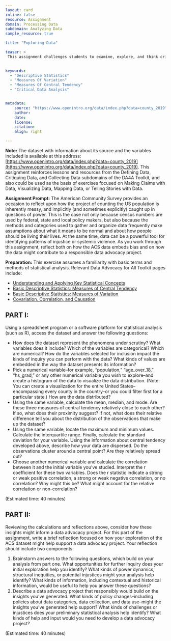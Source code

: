 ```yaml
---
layout: card
inline: false
resource: Assignment
domain: Processing Data
subdomain: Analyzing Data
sample_resource: true

title: "Exploring Data"

teaser: >
 This assignment challenges students to examine, explore, and think critically about a dataset. In crtically analyzing a subset of the 2019 American Community Survey performed by the United States Census Bureau, students come to learn how counting the US population is inherently messy, and implicitly (and sometimes explicitly) caught up in questions of power. 
 

keywords:
  - "Descriptive Statistics"
  - "Measures Of Variation"
  - "Measures Of Central Tendency"
  - "Critical Data Analysis"


metadata:
    source: "https://www.openintro.org/data/index.php?data=county_2019"
    author:
    date:
    license:
    citation:
    align: right

---
```


**Note:** 
The dataset with information about its source and the variables included is available at this address: [https://www.openintro.org/data/index.php?data=county_2019](https://www.openintro.org/data/index.php?data=county_2019). This assignment reinforces lessons and resources from the Defining Data, Critiquing Data, and Collecting Data subdomains of the DA4A Toolkit, and also could be used as the basis of exercises focused on Making Claims with Data, Visualizing Data, Mapping Data, or Telling Stories with Data.  

**Assignment Prompt:**
The American Community Survey provides an occasion to reflect upon how the project of counting the US population is inherently messy, and implicitly (and sometimes explicitly) caught up in questions of power. This is the case not only because census numbers are used by federal, state and local policy makers, but also because the methods and categories used to gather and organize data frequently make assumptions about what it means to be normal and about how people should be living their lives. At the same time, data can be a powerful tool for identifying patterns of injustice or systemic violence. As you work through this assignment, reflect both on how the ACS data embeds bias and on how the data might contribute to a responsible data advocacy project.

**Preparation:**
This exercise assumes a familiarity with basic terms and methods of statistical analysis.  Relevant Data Advocacy for All Toolkit pages include:
- [Understanding and Applying Key Statistical Concepts](https://da4all.github.io/cards/shafer-and-zhang-introductory-statistics-basic-definitions)
- [Basic Descriptive Statistics: Measures of Central Tendency](https://da4all.github.io/cards/exploring-distributions-and-central-tendency)
- [Basic Descriptive Statistics: Measures of Variation](https://da4all.github.io/cards/exploring-distributions-and-measures-of-variation)
- [Covariation, Correlation, and Causation](https://da4all.github.io/cards/correlation-crump-reading-and-guidelines-for-discussion)

## PART I: 
Using a spreadsheet program or a software platform for statistical analysis (such as R), access the dataset and answer the following questions:
- How does the dataset represent the phenomena under scrutiny? What variables does it include? Which of the variables are categorical? Which are numerical? How do the variables selected for inclusion impact the kinds of inquiry you can perform with the data? What kinds of values are embedded in the way the dataset presents its information?
- Pick a numerical variable–for example, “population,” “age_over_18,” “hs_grad,” or any other numerical variable you wish to explore–and create a histogram of the data to visualize the data distribution. (Note: You can create a visualization for the entire United States–encompassing every county in the country–or you could filter first for a particular state.) How are the data distributed? 
- Using the same variable, calculate the mean, median, and mode. Are these three measures of central tendency relatively close to each other? If so, what does their proximity suggest? If not, what does their relative difference tell you about the distribution of the observations that make up the dataset?
- Using the same variable, locate the maximum and minimum values. Calculate the interquartile range. Finally, calculate the standard deviation for your variable. Using the information about central tendency developed above, describe how your data are dispersed. Do the observations cluster around a central point? Are they relatively spread out?
- Choose another numerical variable and calculate the correlation between it and the initial variable you’ve studied. Interpret the r coefficient for these two variables. Does the r statistic indicate a strong or weak positive correlation, a strong or weak negative correlation, or no correlation? Why might this be? What might account for the relative correlation or non-correlation? 

(Estimated time: 40 minutes)

## PART II: 
Reviewing the calculations and reflections above, consider how these insights might inform a data advocacy project. For this part of the assignment, write a brief reflection focused on how your exploration of the ACS dataset might help support a data advocacy project. Your reflection should include two components:
1. Brainstorm answers to the following questions, which build on your analysis from part one. What opportunities for further inquiry does your initial exploration help you identify? What kinds of power dynamics, structural inequities, or potential injustices might your analysis help identify? What kinds of information, including contextual and historical information, would be useful to help you answer these questions?
2. Describe a data advocacy project that responsibly would build on the insights you’ve generated. What kinds of policy changes–including policies about data categories, data collection, and data use–might the insights you’ve generated help support? What kinds of challenges or injustices does your preliminary statistical analysis help identify? What kinds of help and input would you need to develop a data advocacy project?

(Estimated time: 40 minutes)
